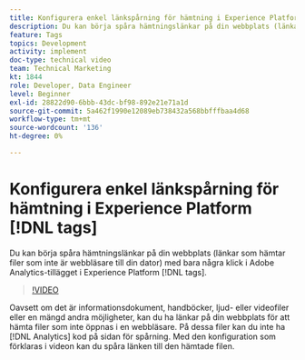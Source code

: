 ```yaml
---
title: Konfigurera enkel länkspårning för hämtning i Experience Platform-taggar
description: Du kan börja spåra hämtningslänkar på din webbplats (länkar som hämtar filer som inte är webbläsare till din dator) med bara några klick i Adobe Analytics-tillägget i Experience Platform-taggar.
feature: Tags
topics: Development
activity: implement
doc-type: technical video
team: Technical Marketing
kt: 1844
role: Developer, Data Engineer
level: Beginner
exl-id: 28822d90-6bbb-43dc-bf98-892e21e71a1d
source-git-commit: 5a462f1990e12089eb738432a568bbfffbaa4d68
workflow-type: tm+mt
source-wordcount: '136'
ht-degree: 0%

---
```


# Konfigurera enkel länkspårning för hämtning i Experience Platform [!DNL tags]

Du kan börja spåra hämtningslänkar på din webbplats (länkar som hämtar filer som inte är webbläsare till din dator) med bara några klick i Adobe Analytics-tillägget i Experience Platform [!DNL tags].

>[!VIDEO](https://video.tv.adobe.com/v/3429933/?quality=12&learn=on&captions=swe)

Oavsett om det är informationsdokument, handböcker, ljud- eller videofiler eller en mängd andra möjligheter, kan du ha länkar på din webbplats för att hämta filer som inte öppnas i en webbläsare. På dessa filer kan du inte ha [!DNL Analytics] kod på sidan för spårning. Med den konfiguration som förklaras i videon kan du spåra länken till den hämtade filen.

